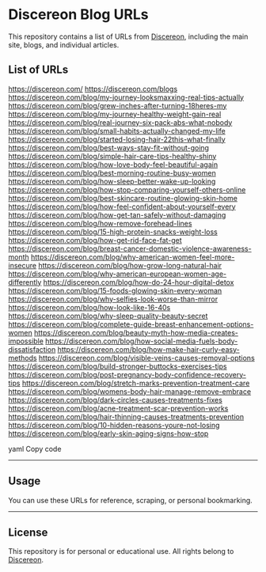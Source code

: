 # Discereon Blog URLs

This repository contains a list of URLs from [Discereon](https://discereon.com/), including the main site, blogs, and individual articles.

## List of URLs

https://discereon.com/
https://discereon.com/blogs
https://discereon.com/blog/my-journey-looksmaxxing-real-tips-actually
https://discereon.com/blog/grew-inches-after-turning-18heres-my
https://discereon.com/blog/my-journey-healthy-weight-gain-real
https://discereon.com/blog/real-journey-six-pack-abs-what-nobody
https://discereon.com/blog/small-habits-actually-changed-my-life
https://discereon.com/blog/started-losing-hair-22this-what-finally
https://discereon.com/blog/best-ways-stay-fit-without-going
https://discereon.com/blog/simple-hair-care-tips-healthy-shiny
https://discereon.com/blog/how-love-body-feel-beautiful-again
https://discereon.com/blog/best-morning-routine-busy-women
https://discereon.com/blog/how-sleep-better-wake-up-looking
https://discereon.com/blog/how-stop-comparing-yourself-others-online
https://discereon.com/blog/best-skincare-routine-glowing-skin-home
https://discereon.com/blog/how-feel-confident-about-yourself-every
https://discereon.com/blog/how-get-tan-safely-without-damaging
https://discereon.com/blog/how-remove-forehead-lines
https://discereon.com/blog/15-high-protein-snacks-weight-loss
https://discereon.com/blog/how-get-rid-face-fat-get
https://discereon.com/blog/breast-cancer-domestic-violence-awareness-month
https://discereon.com/blog/why-american-women-feel-more-insecure
https://discereon.com/blog/how-grow-long-natural-hair
https://discereon.com/blog/why-american-european-women-age-differently
https://discereon.com/blog/how-do-24-hour-digital-detox
https://discereon.com/blog/15-foods-glowing-skin-every-woman
https://discereon.com/blog/why-selfies-look-worse-than-mirror
https://discereon.com/blog/how-look-like-16-40s
https://discereon.com/blog/why-sleep-quality-beauty-secret
https://discereon.com/blog/complete-guide-breast-enhancement-options-women
https://discereon.com/blog/beauty-myth-how-media-creates-impossible
https://discereon.com/blog/how-social-media-fuels-body-dissatisfaction
https://discereon.com/blog/how-make-hair-curly-easy-methods
https://discereon.com/blog/visible-veins-causes-removal-options
https://discereon.com/blog/build-stronger-buttocks-exercises-tips
https://discereon.com/blog/post-pregnancy-body-confidence-recovery-tips
https://discereon.com/blog/stretch-marks-prevention-treatment-care
https://discereon.com/blog/womens-body-hair-manage-remove-embrace
https://discereon.com/blog/dark-circles-causes-treatments-fixes
https://discereon.com/blog/acne-treatment-scar-prevention-works
https://discereon.com/blog/hair-thinning-causes-treatments-prevention
https://discereon.com/blog/10-hidden-reasons-youre-not-losing
https://discereon.com/blog/early-skin-aging-signs-how-stop

yaml
Copy code

---

## Usage

You can use these URLs for reference, scraping, or personal bookmarking.  

---

## License

This repository is for personal or educational use. All rights belong to [Discereon](https://discereon.com/).
